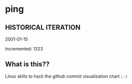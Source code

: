 # ping

## HISTORICAL ITERATION
2001-01-15

Incremented: 1323

## What is this?? 
Linux skills to hack the github commit visualization chart `;-)`
